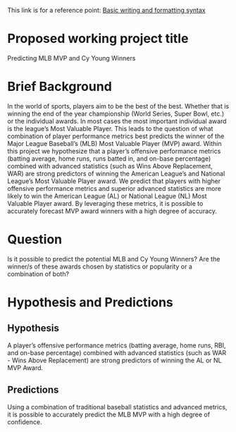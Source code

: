This link is for a reference point:
[Basic writing and formatting syntax](https://docs.github.com/en/get-started/writing-on-github/getting-started-with-writing-and-formatting-on-github/basic-writing-and-formatting-syntax#links)

# Proposed working project title

Predicting MLB MVP and Cy Young Winners

# Brief Background

  In the world of sports, players aim to be the best of the best. Whether that is winning the end of the year championship (World Series, Super Bowl, etc.) or the individual awards. In most cases the most important individual award is the league’s Most Valuable Player. This leads to the question of what combination of player performance metrics best predicts the winner of the Major League Baseball’s (MLB) Most Valuable Player (MVP) award.
	Within this project we hypothesize that a player’s offensive performance metrics (batting average, home runs, runs batted in, and on-base percentage) combined with advanced statistics (such as Wins Above Replacement, WAR) are strong predictors of winning the American League’s and National League’s Most Valuable Player award.
	We predict that players with higher offensive performance metrics and superior advanced statistics are more likely to win the American League (AL) or National League (NL) Most Valuable Player award. By leveraging these metrics, it is possible to accurately forecast MVP award winners with a high degree of accuracy.


# Question

Is it possible to predict the potential MLB and Cy Young Winners?
Are the winner/s of these awards chosen by statistics or popularity or a combination of both?

# Hypothesis and Predictions

## Hypothesis

A player’s offensive performance metrics (batting average, home runs, RBI, and on-base percentage) combined with advanced statistics (such as WAR - Wins Above Replacement) are strong predictors of winning the AL or NL MVP Award.

## Predictions

Using a combination of traditional baseball statistics and advanced metrics, it is possible to accurately predict the MLB MVP with a high degree of confidence.



